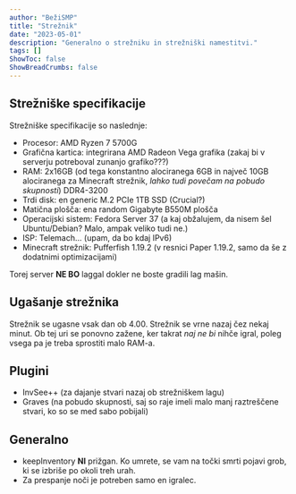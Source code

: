 ```yaml
---
author: "BežiSMP"
title: "Strežnik"
date: "2023-05-01"
description: "Generalno o strežniku in strežniški namestitvi."
tags: []
ShowToc: false
ShowBreadCrumbs: false
---
```


## Strežniške specifikacije

Strežniške specifikacije so naslednje:

- Procesor: AMD Ryzen 7 5700G
- Grafična kartica: integrirana AMD Radeon Vega grafika (zakaj bi v serverju potreboval zunanjo grafiko???)
- RAM: 2x16GB (od tega konstantno alociranega 6GB in največ 10GB alociranega za Minecraft strežnik, _lahko tudi povečam na pobudo skupnosti_) DDR4-3200
- Trdi disk: en generic M.2 PCIe 1TB SSD (Crucial?)
- Matična plošča: ena random Gigabyte B550M plošča
- Operacijski sistem: Fedora Server 37 (a kaj obžalujem, da nisem šel Ubuntu/Debian? Malo, ampak veliko tudi ne.)
- ISP: Telemach... (upam, da bo kdaj IPv6)
- Minecraft strežnik: Pufferfish 1.19.2 (v resnici Paper 1.19.2, samo da še z dodatnimi optimizacijami)

Torej server **NE BO** laggal dokler ne boste gradili lag mašin.

## Ugašanje strežnika

Strežnik se ugasne vsak dan ob 4.00. Strežnik se vrne nazaj čez nekaj minut. Ob tej uri se ponovno zažene, ker takrat _naj ne bi_ nihče igral, poleg vsega pa je treba sprostiti malo RAM-a.

## Plugini

- InvSee++ (za dajanje stvari nazaj ob strežniškem lagu)
- Graves (na pobudo skupnosti, saj so raje imeli malo manj raztreščene stvari, ko so se med sabo pobijali)

## Generalno

- keepInventory **NI** prižgan. Ko umrete, se vam na točki smrti pojavi grob, ki se izbriše po okoli treh urah.
- Za prespanje noči je potreben samo en igralec.
